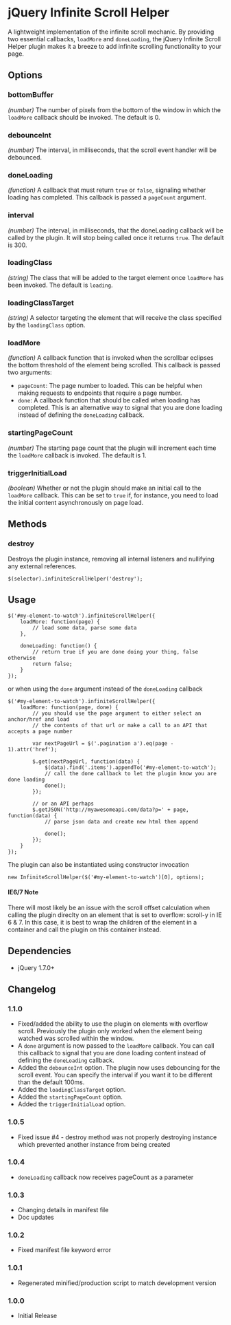 jQuery Infinite Scroll Helper
=============================

A lightweight implementation of the infinite scroll mechanic.  By providing two essential callbacks, `loadMore` and `doneLoading`, the jQuery Infinite Scroll Helper plugin makes it a breeze to add infinite scrolling functionality to your page.


Options
-------

### bottomBuffer ###
_(number)_ The number of pixels from the bottom of the window in which the `loadMore` callback should be invoked.  The default is 0.

### debounceInt ###
_(number)_ The interval, in milliseconds, that the scroll event handler will be debounced.

### doneLoading ###
_(function)_ A callback that must return `true` or `false`, signaling whether loading has completed. This callback is passed a `pageCount` argument.

### interval
_(number)_ The interval, in milliseconds, that the doneLoading callback will be called by the plugin. It will stop being called once it returns `true`. The default is 300.

### loadingClass ###
_(string)_ The class that will be added to the target element once `loadMore` has been invoked. The default is `loading`.

### loadingClassTarget ###
_(string)_ A selector targeting the element that will receive the class specified by the `loadingClass` option.

### loadMore ###
_(function)_ A callback function that is invoked when the scrollbar eclipses the bottom threshold of the element being scrolled.  This callback is passed two arguments:

* `pageCount`: The page number to loaded. This can be helpful when making requests to endpoints that require a page number.
* `done`: A callback function that should be called when loading has completed. This is an alternative way to signal that you are done loading instead of defining the `doneLoading` callback.

### startingPageCount ###
_(number)_ The starting page count that the plugin will increment each time the `loadMore` callback is invoked. The default is 1.

### triggerInitialLoad ###
_(boolean)_ Whether or not the plugin should make an initial call to the `loadMore` callback. This can be set to `true` if, for instance, you need to load the initial content asynchronously on page load.


Methods
-------

### destroy ###
Destroys the plugin instance, removing all internal listeners and nullifying any external references.

	$(selector).infiniteScrollHelper('destroy');


Usage
------

	$('#my-element-to-watch').infiniteScrollHelper({
		loadMore: function(page) {
			// load some data, parse some data
		},

		doneLoading: function() {
			// return true if you are done doing your thing, false otherwise
			return false;
		}
	});

or when using the `done` argument instead of the `doneLoading` callback

	$('#my-element-to-watch').infiniteScrollHelper({
		loadMore: function(page, done) {
			// you should use the page argument to either select an anchor/href and load 
			// the contents of that url or make a call to an API that accepts a page number
			
			var nextPageUrl = $('.pagination a').eq(page - 1).attr('href');
			
			$.get(nextPageUrl, function(data) {
				$(data).find('.items').appendTo('#my-element-to-watch');
				// call the done callback to let the plugin know you are done loading
				done();
			});
			
			// or an API perhaps
			$.getJSON('http://myawesomeapi.com/data?p=' + page, function(data) {
				// parse json data and create new html then append
				
				done();
			});
		}
	});

The plugin can also be instantiated using constructor invocation

	new InfiniteScrollHelper($('#my-element-to-watch')[0], options);


#### IE6/7 Note ####
There will most likely be an issue with the scroll offset calculation when calling the plugin direclty on an element that is set to overflow: scroll-y in IE 6 & 7. In this case, it is best to wrap the children of the element in a container and call the plugin on this container instead.

Dependencies
------------

* jQuery 1.7.0+


Changelog
---------
### 1.1.0
* Fixed/added the ability to use the plugin on elements with overflow scroll. Previously the plugin only worked when the element being watched was scrolled within the window.
* A `done` argument is now passed to the `loadMore` callback. You can call this callback to signal that you are done loading content instead of defining the `doneLoading` callback.
* Added the `debounceInt` option. The plugin now uses debouncing for the scroll event. You can specify the interval if you want it to be different than the default 100ms.
* Added the `loadingClassTarget` option.
* Added the `startingPageCount` option.
* Added the `triggerInitialLoad` option.

### 1.0.5
* Fixed issue #4 - destroy method was not properly destroying instance which prevented another instance from being created

### 1.0.4
* `doneLoading` callback now receives pageCount as a parameter

### 1.0.3
* Changing details in manifest file
* Doc updates

### 1.0.2
* Fixed manifest file keyword error

### 1.0.1
* Regenerated minified/production script to match development version

### 1.0.0
* Initial Release
